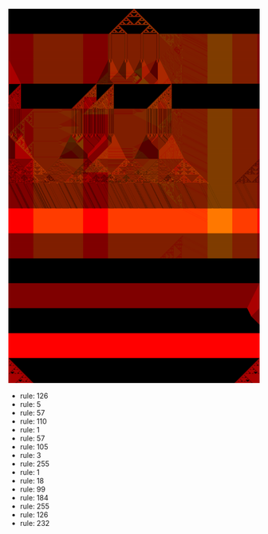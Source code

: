 ![photo](./output.png) 
 * rule: 126
* rule: 5
* rule: 57
* rule: 110
* rule: 1
* rule: 57
* rule: 105
* rule: 3
* rule: 255
* rule: 1
* rule: 18
* rule: 99
* rule: 184
* rule: 255
* rule: 126
* rule: 232
